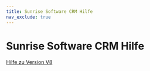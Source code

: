 ```yaml
---
title: Sunrise Software CRM Hilfe
nav_exclude: true
---
```


# Sunrise Software CRM Hilfe

[Hilfe zu Version V8](./H01/index.md)
